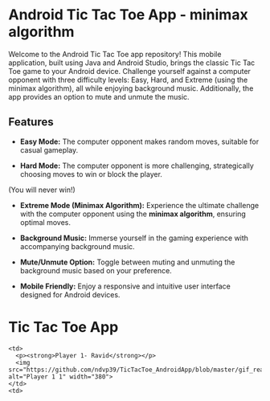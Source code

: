 # Android Tic Tac Toe App - minimax algorithm

Welcome to the Android Tic Tac Toe app repository! This mobile application, built using Java and Android Studio, brings the classic Tic Tac Toe game to your Android device. Challenge yourself against a computer opponent with three difficulty levels: Easy, Hard, and Extreme (using the minimax algorithm), all while enjoying background music. Additionally, the app provides an option to mute and unmute the music.

## Features

- **Easy Mode:** The computer opponent makes random moves, suitable for casual gameplay.
  
- **Hard Mode:** The computer opponent is more challenging, strategically choosing moves to win or block the player.

(You will never win!)
- **Extreme Mode (Minimax Algorithm):** Experience the ultimate challenge with the computer opponent using the __minimax algorithm__, ensuring optimal moves.

- **Background Music:** Immerse yourself in the gaming experience with accompanying background music.

- **Mute/Unmute Option:** Toggle between muting and unmuting the background music based on your preference.

- **Mobile Friendly:** Enjoy a responsive and intuitive user interface designed for Android devices.

# Tic Tac Toe App

    <td>
      <p><strong>Player 1- Ravid</strong></p>
      <img src="https://github.com/ndvp39/TicTacToe_AndroidApp/blob/master/gif_readme.gif" alt="Player 1 1" width="380">
    </td>
    <td>
